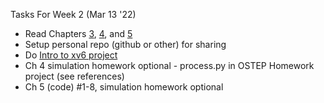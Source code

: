 Tasks For Week 2 (Mar 13 '22)

* Read Chapters [3](https://pages.cs.wisc.edu/~remzi/OSTEP/dialogue-virtualization.pdf), [4](https://pages.cs.wisc.edu/~remzi/OSTEP/cpu-intro.pdf), and [5](https://pages.cs.wisc.edu/~remzi/OSTEP/cpu-api.pdf)
* Setup personal repo (github or other) for sharing
* Do [Intro to xv6 project](https://github.com/remzi-arpacidusseau/ostep-projects/blob/master/initial-xv6)
* Ch 4 simulation homework optional - process.py in OSTEP Homework project (see references)
* Ch 5 (code) #1-8, simulation homework optional
